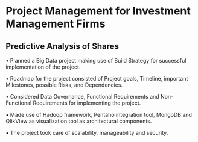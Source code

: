 # Project Management for Investment Management Firms

## Predictive Analysis of Shares

•	Planned a Big Data project making use of Build Strategy for successful implementation of the project.

•	Roadmap for the project consisted of Project goals, Timeline, important Milestones, possible Risks, and Dependencies.

•	Considered Data Governance, Functional Requirements and Non-Functional Requirements for implementing the project.

•	Made use of Hadoop framework, Pentaho integration tool, MongoDB and QlikView as visualization tool as architectural components.

•	The project took care of scalability, manageability and security.
